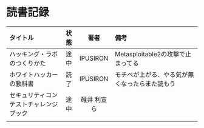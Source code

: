 # 読書記録
|タイトル|状態|著者|備考|
|:---|:---:|:---:|:---|
|ハッキング・ラボのつくりかた|途中|IPUSIRON|Metasploitable2の攻撃で止まってる|
|ホワイトハッカーの教科書|読了|IPUSIRON|モチベが上がる．やる気が無くなったらまた読もう|
|セキュリティコンテストチャレンジブック|途中|碓井 利宣ら||
|||||